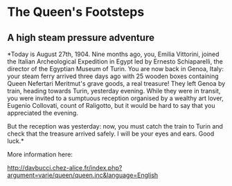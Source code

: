 # The Queen's Footsteps
## A high steam pressure adventure

*Today is August 27th, 1904. Nine months ago, you, Emilia Vittorini, joined the Italian Archeological Expedition in Egypt led by Ernesto Schiaparelli, the director of the Egyptian Museum of Turin. You are now back in Genoa, Italy: your steam ferry arrived three days ago with 25 wooden boxes containing Queen Nefertari Meritmut's grave goods, a real treasure! They left Genoa by train, heading towards Turin, yesterday evening. While they were in transit, you were invited to a sumptuous reception organised by a wealthy art lover, Eugenio Collovati, count of Raligotto, but it would be hard to say that you appreciated the evening.

But the reception was yesterday: now, you must catch the train to Turin and check that the treasure arrived safely. I will be your eyes and ears. Good luck.*

More information here:

http://davbucci.chez-alice.fr/index.php?argument=varie/queen/queen.inc&language=English